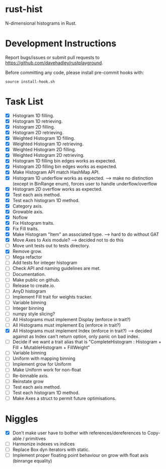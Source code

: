 # rust-hist

N-dimensional histograms in Rust.

# Development Instructions

Report bugs/issues or submit pull requests to <https://github.com/davehadley/rustplayground>.

Before committing any code, please install pre-commit hooks with:
```
source install-hook.sh
```

# Task List

- [x] Histogram 1D filling.
- [x] Histogram 1D retrieving.
- [x] Histogram 2D filling.
- [x] Histogram 2D retrieving.
- [x] Weighted Histogram 1D filling.
- [x] Weighted Histogram 1D retrieving.
- [x] Weighted Histogram 2D filling.
- [x] Weighted Histogram 2D retrieving.
- [x] Histogram 1D filling bin edges works as expected.
- [x] Histogram 2D filling bin edges works as expected.
- [x] Make Histogram API match HashMap API.
- [x] Histogram 1D underflow works as expected. --> make no distinction (except in BinRange enum), forces user to handle underflow/overflow
- [x] Histogram 2D overflow works as expected.
- [x] Test each axis method.
- [x] Test each histogram 1D method.
- [x] Category axis.
- [x] Growable axis.
- [x] Noflow
- [x] Fix Histogram traits.
- [x] Fix Fill traits.
- [x] Make Histogram "Item" an associated type. --> hard to do without GAT
- [x] Move Axes to Axis module? --> decided not to do this
- [ ] Move unit tests out to tests directory.
- [x] Remove grow.
- [ ] Mega refactor
- [ ] Add tests for integer histogram 
- [ ] Check API and naming guidelines are met.
- [ ] Documentation.
- [ ] Make public on github.
- [ ] Release to create.io.
- [ ] AnyD histogram
- [ ] Implement Fill trait for weights tracker.
- [ ] Variable binning
- [ ] Integer binning
- [ ] numpy style slicing?
- [ ] All Histograms must implement Display (enforce in trait?)
- [ ] All Histograms must implement Eq (enforce in trait?)
- [x] All Histograms must implement Index (enforce in trait?) --> decided against as Index can't return option, only panic on bad index.
- [ ] Decide if we want a trait alias that is "CompleteHistogram : Histogram + Fill + MutableHistogram + FillWeight"
- [ ] Variable binning
- [ ] Uniform with mapping binning
- [ ] Implement grow for Uniform
- [ ] Make Uniform work for non-float
- [ ] Re-binnable axis.
- [ ] Reinstate grow
- [ ] Test each axis method.
- [ ] Test each histogram 1D method.
- [ ] Make Axes a struct to permit future optimisations.

# Niggles

- [x] Don't make user have to bother with references/dereferences to Copy-able / primitives
- [ ] Harmonize indexes vs indices
- [ ] Replace Box dyn iterators with static.
- [ ] Implement proper floating point behaviour on grow with float axis (binrange equality)